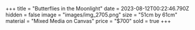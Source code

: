 +++
title = "Butterflies in the Moonlight"
date = 2023-08-12T00:22:46.790Z
hidden = false
image = "images/img_2705.png"
size = "51cm by 61cm"
material = "Mixed Media on Canvas"
price = "$700"
sold = true
+++
